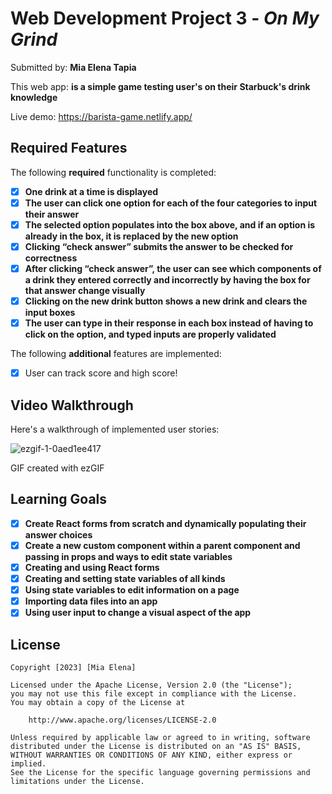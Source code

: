 # Web Development Project 3 - *On My Grind*

Submitted by: **Mia Elena Tapia**

This web app: **is a simple game testing user's on their Starbuck's drink knowledge**

Live demo: https://barista-game.netlify.app/

## Required Features

The following **required** functionality is completed:

- [X] **One drink at a time is displayed**
- [X] **The user can click one option for each of the four categories to input their answer**
- [X] **The selected option populates into the box above, and if an option is already in the box, it is replaced by the new option**
- [X] **Clicking “check answer” submits the answer to be checked for correctness**
- [X] **After clicking “check answer”, the user can see which components of a drink they entered correctly and incorrectly by having the box for that answer change visually**
- [X] **Clicking on the new drink button shows a new drink and clears the input boxes**
- [X] **The user can type in their response in each box instead of having to click on the option, and typed inputs are properly validated**

The following **additional** features are implemented:

* [X] User can track score and high score!

## Video Walkthrough

Here's a walkthrough of implemented user stories:

![ezgif-1-0aed1ee417](https://github.com/miaskyelena/barista-game/assets/93685530/861b372b-537c-41d0-b07b-2d04a63249f9)

<!-- Replace this with whatever GIF tool you used! -->
GIF created with ezGIF
<!-- Recommended tools:
[Kap](https://getkap.co/) for macOS
[ScreenToGif](https://www.screentogif.com/) for Windows
[peek](https://github.com/phw/peek) for Linux. -->

## Learning Goals 
- [X] **Create React forms from scratch and dynamically populating their answer choices**
- [X] **Create a new custom component within a parent component and passing in props and ways to edit state variables**
- [X] **Creating and using React forms**
- [X] **Creating and setting state variables of all kinds**
- [X] **Using state variables to edit information on a page**
- [X] **Importing data files into an app**
- [X] **Using user input to change a visual aspect of the app**

## License

    Copyright [2023] [Mia Elena]

    Licensed under the Apache License, Version 2.0 (the "License");
    you may not use this file except in compliance with the License.
    You may obtain a copy of the License at

        http://www.apache.org/licenses/LICENSE-2.0

    Unless required by applicable law or agreed to in writing, software
    distributed under the License is distributed on an "AS IS" BASIS,
    WITHOUT WARRANTIES OR CONDITIONS OF ANY KIND, either express or implied.
    See the License for the specific language governing permissions and
    limitations under the License.
